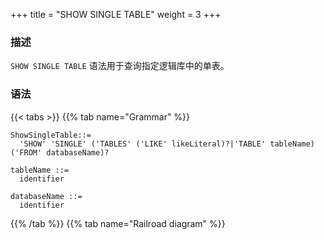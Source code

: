 +++
title = "SHOW SINGLE TABLE"
weight = 3
+++

### 描述

`SHOW SINGLE TABLE` 语法用于查询指定逻辑库中的单表。

### 语法

{{< tabs >}}
{{% tab name="Grammar" %}}
```
ShowSingleTable::=
  'SHOW' 'SINGLE' ('TABLES' ('LIKE' likeLiteral)?|'TABLE' tableName) ('FROM' databaseName)?

tableName ::=
  identifier

databaseName ::=
  identifier
```
{{% /tab %}}
{{% tab name="Railroad diagram" %}}
<iframe frameborder="0" name="diagram" id="diagram" width="100%" height="100%"></iframe>
{{% /tab %}}
{{< /tabs >}}

### 补充说明

- 未指定 `databaseName` 时，默认是当前使用的 `DATABASE`。 如果也未使用 `DATABASE` 则会提示 `No database selected`。

### 返回值说明

| 列            | 说明                  |
| ------------- | -------------------- |
| table_name    | 单表名称              |
| resource_name | 单表所在的数据源名称    |


### 示例

- 查询指定逻辑库中的指定单表

```sql
SHOW SINGLE TABLE t_user FROM test1;
```

```sql
mysql> SHOW SINGLE TABLE t_user FROM test1;
+------------+---------------+
| table_name | resource_name |
+------------+---------------+
| t_user     | ds_0          |
+------------+---------------+
1 row in set (0.00 sec)
```

- 查询当前逻辑库中的指定单表

```sql
SHOW SINGLE TABLE t_user;
```

```sql
mysql> SHOW SINGLE TABLE t_user;
+------------+---------------+
| table_name | resource_name |
+------------+---------------+
| t_user     | ds_0          |
+------------+---------------+
1 row in set (0.00 sec)
```

- 查询指定逻辑库中的单表

```sql
SHOW SINGLE TABLES FROM test1;
```

```sql
mysql> SHOW SINGLE TABLES FROM test1;
+------------+---------------+
| table_name | resource_name |
+------------+---------------+
| t_user     | ds_0          |
+------------+---------------+
1 row in set (0.00 sec)
```

- 查询当前逻辑库中的单表

```sql
SHOW SINGLE TABLES;
```

```sql
mysql> SHOW SINGLE TABLES;
+------------+---------------+
| table_name | resource_name |
+------------+---------------+
| t_user     | ds_0          |
+------------+---------------+
1 row in set (0.00 sec)
```

- 查询指定逻辑库中表名以 `order_5` 结尾的单表

```sql
SHOW SINGLE TABLES LIKE '%order_5' FROM test1;
```

```sql
mysql> SHOW SINGLE TABLES LIKE '%order_5' FROM test1;
+------------+-------------------+
| table_name | storage_unit_name |
+------------+-------------------+
| t_order_5  | ds_1              |
+------------+-------------------+
1 row in set (0.11 sec)
```

- 查询当前逻辑库中表名以 `order_5` 结尾的单表

```sql
SHOW SINGLE TABLES LIKE '%order_5';
```

```sql
mysql> SHOW SINGLE TABLES LIKE '%order_5';
+------------+-------------------+
| table_name | storage_unit_name |
+------------+-------------------+
| t_order_5  | ds_1              |
+------------+-------------------+
1 row in set (0.11 sec)
```

### 保留字

`SHOW`、`SINGLE`、`TABLE`、`TABLES`、`LIKE`、`FROM`

### 相关链接

- [保留字](/cn/reference/distsql/syntax/reserved-word/)

